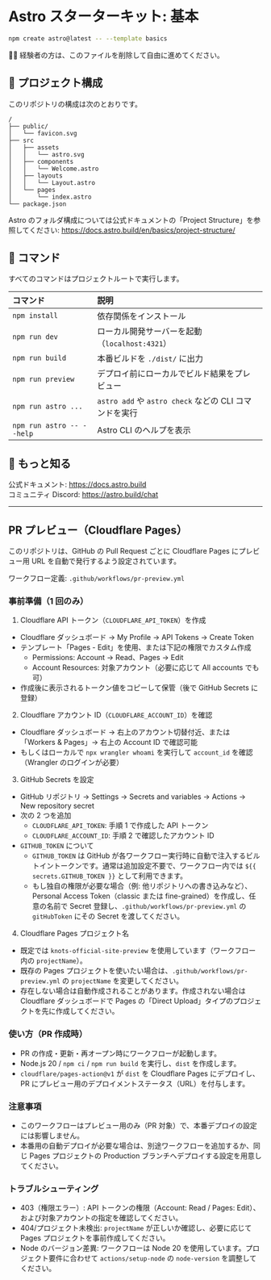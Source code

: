 # Astro スターターキット: 基本

```sh
npm create astro@latest -- --template basics
```

🧑‍🚀 経験者の方は、このファイルを削除して自由に進めてください。

## 🚀 プロジェクト構成

このリポジトリの構成は次のとおりです。

```text
/
├── public/
│   └── favicon.svg
├── src
│   ├── assets
│   │   └── astro.svg
│   ├── components
│   │   └── Welcome.astro
│   ├── layouts
│   │   └── Layout.astro
│   └── pages
│       └── index.astro
└── package.json
```

Astro のフォルダ構成については公式ドキュメントの「Project Structure」を参照してください: https://docs.astro.build/en/basics/project-structure/

## 🧞 コマンド

すべてのコマンドはプロジェクトルートで実行します。

| コマンド                    | 説明                                                      |
| :------------------------- | :-------------------------------------------------------- |
| `npm install`              | 依存関係をインストール                                    |
| `npm run dev`              | ローカル開発サーバーを起動（`localhost:4321`）            |
| `npm run build`            | 本番ビルドを `./dist/` に出力                              |
| `npm run preview`          | デプロイ前にローカルでビルド結果をプレビュー               |
| `npm run astro ...`        | `astro add` や `astro check` などの CLI コマンドを実行     |
| `npm run astro -- --help`  | Astro CLI のヘルプを表示                                   |

## 👀 もっと知る

公式ドキュメント: https://docs.astro.build  
コミュニティ Discord: https://astro.build/chat

---

## PR プレビュー（Cloudflare Pages）

このリポジトリは、GitHub の Pull Request ごとに Cloudflare Pages にプレビュー用 URL を自動で発行するよう設定されています。

ワークフロー定義: `.github/workflows/pr-preview.yml`

### 事前準備（1 回のみ）

1) Cloudflare API トークン（`CLOUDFLARE_API_TOKEN`）を作成
- Cloudflare ダッシュボード → My Profile → API Tokens → Create Token
- テンプレート「Pages - Edit」を使用、または下記の権限でカスタム作成
  - Permissions: Account → Read、Pages → Edit
  - Account Resources: 対象アカウント（必要に応じて All accounts でも可）
- 作成後に表示されるトークン値をコピーして保管（後で GitHub Secrets に登録）

2) Cloudflare アカウント ID（`CLOUDFLARE_ACCOUNT_ID`）を確認
- Cloudflare ダッシュボード → 右上のアカウント切替付近、または「Workers & Pages」→ 右上の Account ID で確認可能
- もしくはローカルで `npx wrangler whoami` を実行して `account_id` を確認（Wrangler のログインが必要）

3) GitHub Secrets を設定
- GitHub リポジトリ → Settings → Secrets and variables → Actions → New repository secret
- 次の 2 つを追加
  - `CLOUDFLARE_API_TOKEN`: 手順 1 で作成した API トークン
  - `CLOUDFLARE_ACCOUNT_ID`: 手順 2 で確認したアカウント ID
- `GITHUB_TOKEN` について
  - `GITHUB_TOKEN` は GitHub が各ワークフロー実行時に自動で注入するビルトイントークンです。通常は追加設定不要で、ワークフロー内では `${{ secrets.GITHUB_TOKEN }}` として利用できます。
  - もし独自の権限が必要な場合（例: 他リポジトリへの書き込みなど）、Personal Access Token（classic または fine-grained）を作成し、任意の名前で Secret 登録し、`.github/workflows/pr-preview.yml` の `gitHubToken` にその Secret を渡してください。

4) Cloudflare Pages プロジェクト名
- 既定では `knots-official-site-preview` を使用しています（ワークフロー内の `projectName`）。
- 既存の Pages プロジェクトを使いたい場合は、`.github/workflows/pr-preview.yml` の `projectName` を変更してください。
- 存在しない場合は自動作成されることがあります。作成されない場合は Cloudflare ダッシュボードで Pages の「Direct Upload」タイプのプロジェクトを先に作成してください。

### 使い方（PR 作成時）

- PR の作成・更新・再オープン時にワークフローが起動します。
- Node.js 20 / `npm ci` / `npm run build` を実行し、`dist` を作成します。
- `cloudflare/pages-action@v1` が `dist` を Cloudflare Pages にデプロイし、PR にプレビュー用のデプロイメントステータス（URL）を付与します。

### 注意事項

- このワークフローはプレビュー用のみ（PR 対象）で、本番デプロイの設定には影響しません。
- 本番用の自動デプロイが必要な場合は、別途ワークフローを追加するか、同じ Pages プロジェクトの Production ブランチへデプロイする設定を用意してください。

### トラブルシューティング

- 403（権限エラー）: API トークンの権限（Account: Read / Pages: Edit）、および対象アカウントの指定を確認してください。
- 404/プロジェクト未検出: `projectName` が正しいか確認し、必要に応じて Pages プロジェクトを事前作成してください。
- Node のバージョン差異: ワークフローは Node 20 を使用しています。プロジェクト要件に合わせて `actions/setup-node` の `node-version` を調整してください。
